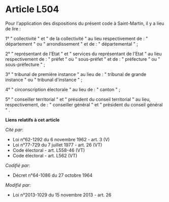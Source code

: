 # Article L504

Pour l'application des dispositions du présent code à Saint-Martin, il y a lieu de lire :

1° " collectivité "  et  " de la collectivité "  au lieu respectivement de :  " département "  ou  " arrondissement "  et
de :  " départemental "  ;

2°  " représentant de l'Etat "  et  " services du représentant de l'Etat "  au lieu respectivement de :  " préfet "  ou  "
sous-préfet "  et de :  " préfecture "  ou  " sous-préfecture "  ;

3°  " tribunal de première instance "  au lieu de :  " tribunal de grande instance "  ou  " tribunal d'instance "  ;

4°  " circonscription électorale "  au lieu de :  " canton "  ;

5°  " conseiller territorial "  et  " président du conseil territorial "  au lieu, respectivement, de :  " conseiller général
"  et  " président du conseil général " .

**Liens relatifs à cet article**

_Cité par_:

  - Loi n°62-1292 du 6 novembre 1962 - art. 3 (V)
  - Loi n°77-729 du 7 juillet 1977 - art. 26 (VT)
  - Code électoral - art. L558-46 (VT)
  - Code électoral - art. L562 (VT)

_Codifié par_:

  - Décret n°64-1086 du 27 octobre 1964

_Modifié par_:

  - Loi n°2013-1029 du 15 novembre 2013 - art. 26
